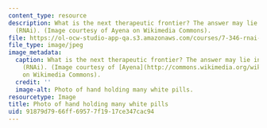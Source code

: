 ```yaml
---
content_type: resource
description: What is the next therapeutic frontier? The answer may lie in RNA interference
  (RNAi). (Image courtesy of Ayena on Wikimedia Commons).
file: https://ol-ocw-studio-app-qa.s3.amazonaws.com/courses/7-346-rnai-a-revolution-in-biology-and-therapeutics-spring-2010/91879d7966ff69577f1917ce347cac94_7-346s10-th.jpg
file_type: image/jpeg
image_metadata:
  caption: What is the next therapeutic frontier? The answer may lie in RNA interference
    (RNAi). (Image courtesy of [Ayena](http://commons.wikimedia.org/wiki/File:Pills.JPG)
    on Wikimedia Commons).
  credit: ''
  image-alt: Photo of hand holding many white pills.
resourcetype: Image
title: Photo of hand holding many white pills
uid: 91879d79-66ff-6957-7f19-17ce347cac94
---
```

